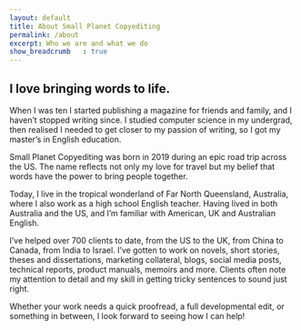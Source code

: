 ```yaml
---
layout: default
title: About Small Planet Copyediting
permalink: /about
excerpt: Who we are and what we do
show_breadcrumb   : true
---
```


## I love bringing words to life.

When I was ten I started publishing a magazine for friends and family, and I haven’t stopped writing since. I studied computer science in my undergrad, then realised I needed to get closer to my passion of writing, so I got my master’s in English education. 

Small Planet Copyediting was born in 2019 during an epic road trip across the US. The name reflects not only my love for travel but my belief that words have the power to bring people together.

Today, I live in the tropical wonderland of Far North Queensland, Australia, where I also work as a high school English teacher. Having lived in both Australia and the US, and I’m familiar with American, UK and Australian English.

I’ve helped over 700 clients to date, from the US to the UK, from China to Canada, from India to Israel. I’ve gotten to work on novels, short stories, theses and dissertations, marketing collateral, blogs, social media posts, technical reports, product manuals, memoirs and more. Clients often note my attention to detail and my skill in getting tricky sentences to sound just right.

Whether your work needs a quick proofread, a full developmental edit, or something in between, I look forward to seeing how I can help!